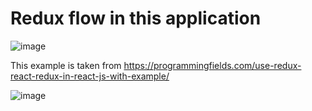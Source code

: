 # Redux flow in this application

![image](https://user-images.githubusercontent.com/15002093/187753719-ef5e9c6b-98dc-44d2-a5db-5cfc7a5884d5.png)

This example is taken from https://programmingfields.com/use-redux-react-redux-in-react-js-with-example/

![image](https://user-images.githubusercontent.com/15002093/187754095-16586963-1254-4eb6-85f3-c350b68e1091.png)
